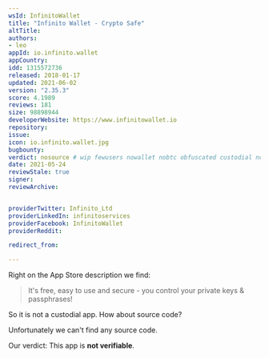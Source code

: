 ```yaml
---
wsId: InfinitoWallet
title: "Infinito Wallet - Crypto Safe"
altTitle: 
authors:
- leo
appId: io.infinito.wallet
appCountry: 
idd: 1315572736
released: 2018-01-17
updated: 2021-06-02
version: "2.35.3"
score: 4.1989
reviews: 181
size: 98898944
developerWebsite: https://www.infinitowallet.io
repository: 
issue: 
icon: io.infinito.wallet.jpg
bugbounty: 
verdict: nosource # wip fewusers nowallet nobtc obfuscated custodial nosource nonverifiable reproducible bounty defunct
date: 2021-05-24
reviewStale: true
signer: 
reviewArchive:


providerTwitter: Infinito_Ltd
providerLinkedIn: infinitoservices
providerFacebook: InfinitoWallet
providerReddit: 

redirect_from:

---
```


Right on the App Store description we find:

> It's free, easy to use and secure - you control your private keys &
  passphrases!

So it is not a custodial app. How about source code?

Unfortunately we can't find any source code.

Our verdict: This app is **not verifiable**.
